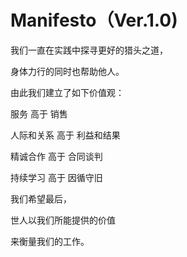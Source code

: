 # Manifesto（Ver.1.0)
我们一直在实践中探寻更好的猎头之道，

身体力行的同时也帮助他人。

由此我们建立了如下价值观：

服务 高于 销售

人际和关系 高于 利益和结果

精诚合作 高于 合同谈判

持续学习 高于 因循守旧

我们希望最后，

世人以我们所能提供的价值

来衡量我们的工作。
